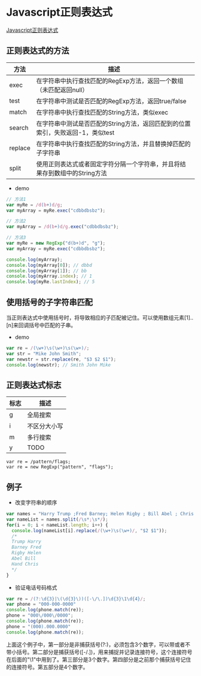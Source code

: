 # Javascript正则表达式

[Javascript正则表达式](https://developer.mozilla.org/zh-CN/docs/Web/JavaScript/Guide/Regular_Expressions)

## 正则表达式的方法

方法 | 描述
---- | ----
exec | 在字符串中执行查找匹配的RegExp方法，返回一个数组（未匹配返回null）
test | 在字符串中测试是否匹配的RegExp方法，返回true/false
match | 在字符串中执行查找匹配的String方法，类似exec
search | 在字符串中测试是否匹配的String方法，返回匹配到的位置索引，失败返回-1，类似test
replace | 在字符串中执行查找匹配的String方法，并且替换掉匹配的子字符串
split | 使用正则表达式或者固定字符分隔一个字符串，并且将结果存到数组中的String方法

- demo

```javascript
// 方法1
var myRe = /d(b+)d/g;
var myArray = myRe.exec("cdbbdbsbz");

// 方法2
var myArray = /d(b+)d/g.exec("cdbbdbsbz");

// 方法3
var myRe = new RegExp("d(b+)d", "g");
var myArray = myRe.exec("cdbbdbsbz");

console.log(myArray);
console.log(myArray[0]); // dbbd
console.log(myArray[1]); // bb
console.log(myArray.index); // 1
console.log(myRe.lastIndex); // 5
```

## 使用括号的子字符串匹配

当正则表达式中使用括号时，将导致相应的子匹配被记住。可以使用数组元素[1]..[n]来回调括号中匹配的子串。

- demo

```javascript
var re = /(\w+)\s(\w+)\s(\w+)/;
var str = "Mike John Smith";
var newstr = str.replace(re, "$3 $2 $1");
console.log(newstr); // Smith John Mike
```

## 正则表达式标志

标志 | 描述
---- | ----
g | 全局搜索
i | 不区分大小写
m | 多行搜索
y | TODO

```
var re = /pattern/flags;
var re = new RegExp("pattern", "flags");
```

## 例子

- 改变字符串的顺序

```javascript
var names = "Harry Trump ;Fred Barney; Helen Rigby ; Bill Abel ; Chris Hand ";
var nameList = names.split(/\s*;\s*/);
for(i = 0; i < nameList.length; i++) {
  console.log(nameList[i].replace(/(\w+)\s(\w+)/, "$2 $1"));
  /*
  Trump Harry
  Barney Fred
  Rigby Helen
  Abel Bill
  Hand Chris
  */
}
```

- 验证电话号码格式

```javascript
var re = /(?:\d{3}|\(\d{3}\))([-\/\.])\d{3}\1\d{4}/;
var phone = "000-000-0000"
console.log(phone.match(re));
phone = "000\/000\/0000";
console.log(phone.match(re));
phone = "(000).000.0000"
console.log(phone.match(re));
```

上面这个例子中，第一部分是非捕获括号(?:)，必须包含3个数字，可以带或者不带小括号。第二部分是捕获括号([-\/\.])，用来捕捉并记录连接符号，这个连接符号在后面的"\1"中用到了。第三部分是3个数字。第四部分是之前那个捕获括号记住的连接符号。第五部分是4个数字。

